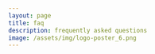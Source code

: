 ```yaml
---
layout: page
title: faq
description: frequently asked questions
image: /assets/img/logo-poster_6.png
---
```

